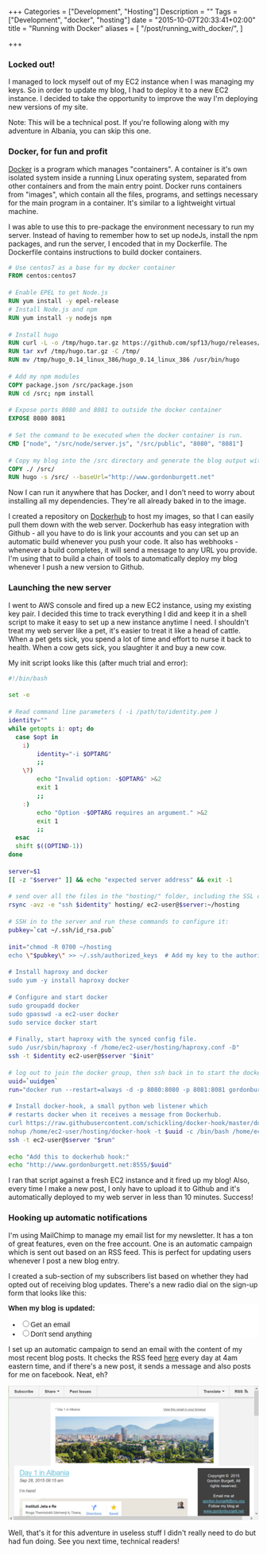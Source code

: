 +++
Categories = ["Development", "Hosting"]
Description = ""
Tags = ["Development", "docker", "hosting"]
date = "2015-10-07T20:33:41+02:00"
title = "Running with Docker"
aliases = [
  "/post/running_with_docker/",
]

+++

### Locked out!

I managed to lock myself out of my EC2 instance when I was managing my keys.  So in order to update my blog, I had to deploy it to a new EC2 instance.  I decided to take the opportunity to improve the way I'm deploying new versions of my site.

Note: This will be a technical post.  If you're following along with my adventure in Albania, you can skip this one.

### Docker, for fun and profit

[Docker](https://www.docker.com/) is a program which manages "containers".  A container is it's own isolated system inside a running Linux operating system, separated from other containers and from the main entry point.  Docker runs containers from "images", which contain all the files, programs, and settings necessary for the main program in a container.  It's similar to a lightweight virtual machine.

I was able to use this to pre-package the environment necessary to run my server.  Instead of having to remember how to set up nodeJs, install the npm packages, and run the server, I encoded that in my Dockerfile.  The Dockerfile contains instructions to build docker containers.

```dockerfile
# Use centos7 as a base for my docker container
FROM centos:centos7

# Enable EPEL to get Node.js
RUN yum install -y epel-release
# Install Node.js and npm
RUN yum install -y nodejs npm

# Install hugo
RUN curl -L -o /tmp/hugo.tar.gz https://github.com/spf13/hugo/releases/download/v0.14/hugo_0.14_linux_386.tar.gz
RUN tar xvf /tmp/hugo.tar.gz -C /tmp/
RUN mv /tmp/hugo_0.14_linux_386/hugo_0.14_linux_386 /usr/bin/hugo

# Add my npm modules
COPY package.json /src/package.json
RUN cd /src; npm install

# Expose ports 8080 and 8081 to outside the docker container
EXPOSE 8080 8081

# Set the command to be executed when the docker container is run.
CMD ["node", "/src/node/server.js", "/src/public", "8080", "8081"]

# Copy my blog into the /src directory and generate the blog output with Hugo
COPY ./ /src/
RUN hugo -s /src/ --baseUrl="http://www.gordonburgett.net"
```

Now I can run it anywhere that has Docker, and I don't need to worry about installing all my dependencies.  They're all already baked in to the image.

I created a repository on [Dockerhub](https://hub.docker.com/r/gordonburgett/blog/) to host my images, so that I can easily pull them down with the web server.  Dockerhub has easy integration with Github - all you have to do is link your accounts and you can set up an automatic build whenever you push your code.  It also has webhooks - whenever a build completes, it will send a message to any URL you provide.  I'm using that to build a chain of tools to automatically deploy my blog whenever I push a new version to Github.

### Launching the new server

I went to AWS console and fired up a new EC2 instance, using my existing key pair.  I decided this time to track everything I did and keep it in a shell script to make it easy to set up a new instance anytime I need.  I shouldn't treat my web server like a pet, it's easier to treat it like a head of cattle.  When a pet gets sick, you spend a lot of time and effort to nurse it back to health.  When a cow gets sick, you slaughter it and buy a new cow.

My init script looks like this (after much trial and error):

```bash
#!/bin/bash

set -e

# Read command line parameters ( -i /path/to/identity.pem )
identity=""
while getopts i: opt; do
  case $opt in 
  	i)
		identity="-i $OPTARG"
		;;
	\?)
		echo "Invalid option: -$OPTARG" >&2
		exit 1
		;;
	:)
		echo "Option -$OPTARG requires an argument." >&2
		exit 1
		;;
  esac
  shift $((OPTIND-1))
done

server=$1
[[ -z "$server" ]] && echo "expected server address" && exit -1

# send over all the files in the "hosting/" folder, including the SSL cert & private key.
rsync -avz -e "ssh $identity" hosting/ ec2-user@$server:~/hosting

# SSH in to the server and run these commands to configure it:
pubkey=`cat ~/.ssh/id_rsa.pub`

init="chmod -R 0700 ~/hosting
echo \"$pubkey\" >> ~/.ssh/authorized_keys	# Add my key to the authorized key list

# Install haproxy and docker
sudo yum -y install haproxy docker

# Configure and start docker
sudo groupadd docker
sudo gpasswd -a ec2-user docker
sudo service docker start

# Finally, start haproxy with the synced config file.
sudo /usr/sbin/haproxy -f /home/ec2-user/hosting/haproxy.conf -D"
ssh -t $identity ec2-user@$server "$init"

# log out to join the docker group, then ssh back in to start the docker container.
uuid=`uuidgen`
run="docker run --restart=always -d -p 8080:8080 -p 8081:8081 gordonburgett/blog || echo \"already running\"

# Install docker-hook, a small python web listener which
# restarts docker when it receives a message from Dockerhub.
curl https://raw.githubusercontent.com/schickling/docker-hook/master/docker-hook > /home/ec2-user/hosting/docker-hook; chmod +x /home/ec2-user/hosting/docker-hook
nohup /home/ec2-user/hosting/docker-hook -t $uuid -c /bin/bash /home/ec2-user/hosting/update_container.sh &"
ssh -t ec2-user@$server "$run"

echo "Add this to dockerhub hook:"
echo "http://www.gordonburgett.net:8555/$uuid"
```

I ran that script against a fresh EC2 instance and it fired up my blog!  Also, every time I make a new post, I only have to upload it to Github and it's automatically deployed to my web server in less than 10 minutes.  Success!

### Hooking up automatic notifications

I'm using MailChimp to manage my email list for my newsletter.  It has a ton of great features, even on the free account.  One is an automatic campaign which is sent out based on an RSS feed.  This is perfect for updating users whenever I post a new blog entry.

I created a sub-section of my subscribers list based on whether they had opted out of receiving blog updates.  There's a new radio dial on the sign-up form that looks like this:

<div>
  <link href="//cdn-images.mailchimp.com/embedcode/classic-081711.css" rel="stylesheet" type="text/css">
  <style type="text/css">
  #mc_embed_signup{background:#fff; clear:left; font:14px Helvetica,Arial,sans-serif; }
   
  </style>
  <div id="mc_embed_signup">
    <form name="mc-embedded-subscribe-form" class="validate" target="_blank" novalidate="novalidate">
      <div id="mc_embed_signup_scroll">
        <div class="mc-field-group input-group">
          <strong>When my blog is updated: </strong>
          <ul>
            <li><input value="Get an email" name="BLOGUPDATE" id="mce-BLOGUPDATE-0" type="radio"><label for="mce-BLOGUPDATE-0">Get an email</label></li>
            <li><input value="Don't send anything" name="BLOGUPDATE" id="mce-BLOGUPDATE-1" type="radio"><label for="mce-BLOGUPDATE-1">Don't send anything</label></li>
          </ul>
        </div>
      </div>
    </form>
  </div>
</div>

I set up an automatic campaign to send an email with the content of my most recent blog posts.  It checks the RSS feed [here](/index.xml) every day at 4am eastern time, and if there's a new post, it sends a message and also posts for me on facebook.  Neat, eh?

![Mailchimp RSS example](/images/2015/mailchimp_rss_example.png)

Well, that's it for this adventure in useless stuff I didn't really need to do but had fun doing.  See you next time, technical readers!
